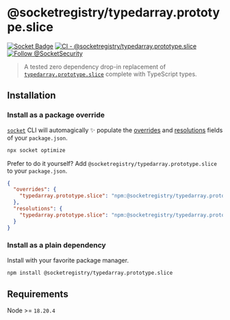 # @socketregistry/typedarray.prototype.slice

[![Socket Badge](https://socket.dev/api/badge/npm/package/@socketregistry/typedarray.prototype.slice)](https://socket.dev/npm/package/@socketregistry/typedarray.prototype.slice)
[![CI - @socketregistry/typedarray.prototype.slice](https://github.com/SocketDev/socket-registry-js/actions/workflows/test.yml/badge.svg)](https://github.com/SocketDev/socket-registry-js/actions/workflows/test.yml)
[![Follow @SocketSecurity](https://img.shields.io/twitter/follow/SocketSecurity?style=social)](https://twitter.com/SocketSecurity)

> A tested zero dependency drop-in replacement of
> [`typedarray.prototype.slice`](https://socket.dev/npm/package/typedarray.prototype.slice)
> complete with TypeScript types.

## Installation

### Install as a package override

[`socket`](https://socket.dev/npm/package/socket) CLI will automagically
:sparkles: populate the
[overrides](https://docs.npmjs.com/cli/v9/configuring-npm/package-json#overrides)
and [resolutions](https://yarnpkg.com/configuration/manifest#resolutions) fields
of your `package.json`.

```sh
npx socket optimize
```

Prefer to do it yourself? Add `@socketregistry/typedarray.prototype.slice` to
your `package.json`.

```json
{
  "overrides": {
    "typedarray.prototype.slice": "npm:@socketregistry/typedarray.prototype.slice@^1"
  },
  "resolutions": {
    "typedarray.prototype.slice": "npm:@socketregistry/typedarray.prototype.slice@^1"
  }
}
```

### Install as a plain dependency

Install with your favorite package manager.

```sh
npm install @socketregistry/typedarray.prototype.slice
```

## Requirements

Node >= `18.20.4`
